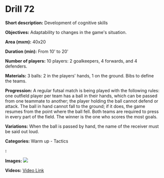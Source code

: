 # Drill 72

**Short description:**
Development of cognitive skills

**Objectives:**
Adaptability to changes in the game's situation.

**Area (mxm):**
40x20

**Duration (min):**
From 10' to 20'

**Number of players:**
10 players: 2 goalkeepers, 4 forwards, and 4 defenders.

**Materials:**
3 balls: 2 in the players' hands, 1 on the ground. Bibs to define the teams.

**Progression:**
A regular futsal match is being played with the following rules: one outfield player per team has a ball in their hands, which can be passed from one teammate to another; the player holding the ball cannot defend or attack. The ball in hand cannot fall to the ground; if it does, the game resumes from the point where the ball fell. Both teams are required to press in every part of the field. The winner is the one who scores the most goals.

**Variations:**
When the ball is passed by hand, the name of the receiver must be said out loud.

**Categories:**
Warm up - Tactics

**:**


**Images:**
![](https://www.coachingfutsal.com/\images\434648654ed3a40c0fd6a54996199c1a1525f3c54023585f0f16f230ae68a9b3d733b6a1911c3fe09f1d0eefe3e589dc2a4e7764af893b9275e76c07cdb46a914dd2795d78adb.jpg)

**Videos:**
[Video Link](https://www.youtube.com/embed/9vU4pi8f5LM)

